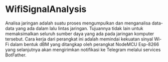 # WifiSignalAnalysis
Analisa jaringan adalah suatu proses mengumpulkan dan menganalisa data-data yang ada dalam lalu lintas jaringan. Tujuannya tidak lain untuk memaksimalkan seluruh sumber daya yang ada pada jaringan komputer tersebut. Cara kerja dari perangkat ini adalah memindai kekuatan sinyal Wi-Fi dalam bentuk dBM yang ditangkap oleh perangkat NodeMCU Esp-8266 yang selanjutnya akan mengirimkan notifikasi ke Telegram melalui services BotFather.
